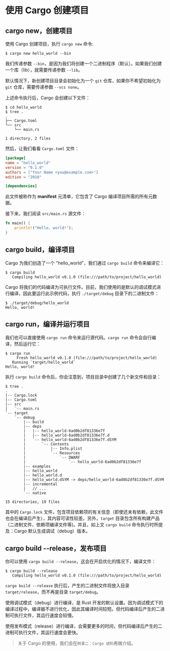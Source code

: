 # 使用 Cargo 创建项目

## cargo new，创建项目

使用 Cargo 创建项目，执行 `cargo new` 命令:

```shell
$ cargo new hello_world --bin
```

我们传递参数 `--bin`，是因为我们将创建一个二进制程序（默认）。如果我们创建一个库（lib），就需要传递参数 `--lib`。

默认情况下，新创建项目目录会初始化为一个 `git` 仓库，如果你不希望初始化为 `git` 仓库，需要传递参数 `--vcs none`。

上述命令执行后，Cargo 会创建以下文件：

```shell
$ cd hello_world
$ tree .
.
├── Cargo.toml
└── src
    └── main.rs

1 directory, 2 files
```

然后，让我们看看 `Cargo.toml` 文件：

```toml
[package]
name = "hello_world"
version = "0.1.0"
authors = ["Your Name <you@example.com>"]
edition = "2018"

[dependencies]
```

此文件被称作为 **manifest** 元清单，它包含了 Cargo 编译项目所需的所有元数据。

接下来，我们阅读 `src/main.rs` 源文件：

```rust
fn main() {
    println!("Hello, world!");
}
```

## cargo build，编译项目

Cargo 为我们创造了一个 "hello_world"，我们通过 `cargo build` 命令来编译它：

```shell
$ cargo build
   Compiling hello_world v0.1.0 (file:///path/to/project/hello_world)
```

Cargo 将我们的代码编译为可执行文件。目前，我们使用的是默认的调试模式进行编译，因此要运行此示例代码，执行 `./target/debug` 目录下的二进制文件：

```shell
$ ./target/debug/hello_world
Hello, world!
```

## cargo run，编译并运行项目

我们也可以直接使用 `cargo run` 命令来运行源代码。`cargo run` 命令会自行编译，然后运行它：

```shell
$ cargo run
     Fresh hello_world v0.1.0 (file:///path/to/project/hello_world)
   Running `target/hello_world`
Hello, world!
```

执行 `cargo build` 命令后，你会注意到，项目目录中创建了几个新文件和目录：

```shell
$ tree .
.
|-- Cargo.lock
|-- Cargo.toml
|-- src
|   `-- main.rs
`-- target
    `-- debug
        |-- build
        |-- deps
        |   |-- hello_world-6ad0b2df81336e7f
        |   |-- hello_world-6ad0b2df81336e7f.d
        |   `-- hello_world-6ad0b2df81336e7f.dSYM
        |       `-- Contents
        |           |-- Info.plist
        |           `-- Resources
        |               `-- DWARF
        |                   `-- hello_world-6ad0b2df81336e7f
        |-- examples
        |-- hello_world
        |-- hello_world.d
        |-- hello_world.dSYM -> deps/hello_world-6ad0b2df81336e7f.dSYM
        |-- incremental
        |   // ...
        `-- native

15 directories, 19 files
```

其中的 `Cargo.lock` 文件，包含项目依赖项的有关信息（即使还未有依赖，此文件也会在编译后产生），其内容可读性较差。另外，`target` 目录包含所有构建产品（二进制文件、依赖项编译文件等)。并且，如上文 `cargo build` 命令执行时所提及：Cargo 默认生成调试（debug）版本。

## cargo build --release，发布项目

你可以使用 `cargo build --release`，这会在开启优化的情况下，编译文件：

```shell
$ cargo build --release
   Compiling hello_world v0.1.0 (file:///path/to/project/hello_world)
```

`cargo build --release` 执行后，产生的二进制文件将放入目录 `target/release`，而不再是目录 `target/debug`。

使用调试模式（debug）进行编译，是 Rust 开发的默认设置。因为调试模式下的编译过程中，编译器不进行优化，因此其编译时间较短。但代码编译后产生的二进制可执行文件，其运行速度会较慢。

使用发布模式（release）进行编译，会需要更多的时间，但代码编译后产生的二进制可执行文件，其运行速度会更快。

> 关于 Cargo 的使用，我们会在`附录二：Cargo 进阶`再做介绍。
